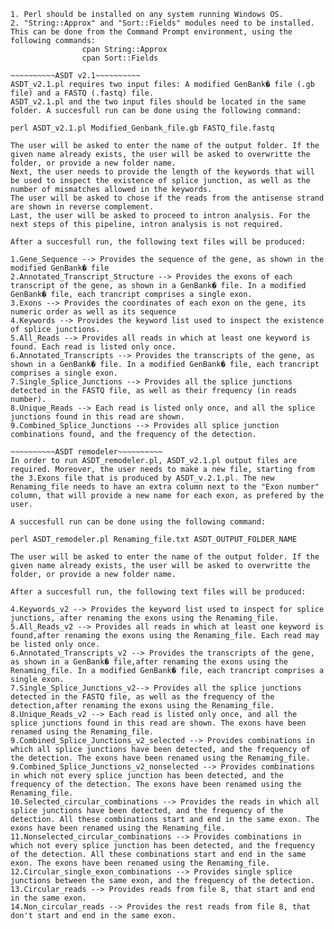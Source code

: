 
~~~~~~~MANDATORY INSTALLATIONS~~~~~~~
1. Perl should be installed on any system running Windows OS.
2. "String::Approx" and "Sort::Fields" modules need to be installed. This can be done from the Command Prompt environment, using the following commands:
				cpan String::Approx
				cpan Sort::Fields

~~~~~~~~~~ASDT v2.1~~~~~~~~~~
ASDT_v2.1.pl requires two input files: A modified GenBank� file (.gb file) and a FASTQ (.fastq) file. 
ASDT_v2.1.pl and the two input files should be located in the same folder. A succesfull run can be done using the following command:

perl ASDT_v2.1.pl Modified_Genbank_file.gb FASTQ_file.fastq

The user will be asked to enter the name of the output folder. If the given name already exists, the user will be asked to overwritte the folder, or provide a new folder name.
Next, the user needs to provide the length of the keywords that will be used to inspect the existence of splice junction, as well as the number of mismatches allowed in the keywords.
The user will be asked to chose if the reads from the antisense strand are shown in reverse complement. 
Last, the user will be asked to proceed to intron analysis. For the next steps of this pipeline, intron analysis is not required.

After a succesfull run, the following text files will be produced:

1.Gene_Sequence --> Provides the sequence of the gene, as shown in the modified GenBank� file
2.Annotated_Transcript_Structure --> Provides the exons of each transcript of the gene, as shown in a GenBank� file. In a modified GenBank� file, each trancript comprises a single exon.
3.Exons --> Provides the coordinates of each exon on the gene, its numeric order as well as its sequence
4.Keywords --> Provides the keyword list used to inspect the existence of splice junctions.
5.All_Reads --> Provides all reads in which at least one keyword is found. Each read is listed only once.
6.Annotated_Transcripts --> Provides the transcripts of the gene, as shown in a GenBank� file. In a modified GenBank� file, each trancript comprises a single exon.
7.Single_Splice_Junctions --> Provides all the splice junctions detected in the FASTQ file, as well as their frequency (in reads number).
8.Unique_Reads --> Each read is listed only once, and all the splice junctions found in this read are shown.
9.Combined_Splice_Junctions --> Provides all splice junction combinations found, and the frequency of the detection.

~~~~~~~~~~ASDT remodeler~~~~~~~~~~
In order to run ASDT_remodeler.pl, ASDT_v2.1.pl output files are required. Moreover, the user needs to make a new file, starting from the 3.Exons file that is produced by ASDT_v.2.1.pl. The new Renaming_file needs to have an extra column next to the "Exon number" column, that will provide a new name for each exon, as prefered by the user.

A succesfull run can be done using the following command:

perl ASDT_remodeler.pl Renaming_file.txt ASDT_OUTPUT_FOLDER_NAME

The user will be asked to enter the name of the output folder. If the given name already exists, the user will be asked to overwritte the folder, or provide a new folder name.

After a succesfull run, the following text files will be produced:

4.Keywords_v2 --> Provides the keyword list used to inspect for splice junctions, after renaming the exons using the Renaming_file.
5.All_Reads_v2 --> Provides all reads in which at least one keyword is found,after renaming the exons using the Renaming_file. Each read may be listed only once.
6.Annotated_Transcripts_v2 --> Provides the transcripts of the gene, as shown in a GenBank� file,after renaming the exons using the Renaming_file. In a modified GenBank� file, each trancript comprises a single exon.
7.Single_Splice_Junctions_v2--> Provides all the splice junctions detected in the FASTQ file, as well as the frequency of the detection,after renaming the exons using the Renaming_file.
8.Unique_Reads_v2 --> Each read is listed only once, and all the splice junctions found in this read are shown. The exons have been renamed using the Renaming_file.
9.Combined_Splice_Junctions_v2_selected --> Provides combinations in which all splice junctions have been detected, and the frequency of the detection. The exons have been renamed using the Renaming_file.
9.Combined_Splice_Junctions_v2_nonselected --> Provides combinations in which not every splice junction has been detected, and the frequency of the detection. The exons have been renamed using the Renaming_file.
10.Selected_circular_combinations --> Provides the reads in which all splice junctions have been detected, and the frequency of the detection. All these combinations start and end in the same exon. The exons have been renamed using the Renaming_file.
11.Nonselected_circular_combinations --> Provides combinations in which not every splice junction has been detected, and the frequency of the detection. All these combinations start and end in the same exon. The exons have been renamed using the Renaming_file.
12.Circular_single_exon_combinations --> Provides single splice junctions between the same exon, and the frequency of the detection.
13.Circular_reads --> Provides reads from file 8, that start and end in the same exon.
14.Non_circular_reads --> Provides the rest reads from file 8, that don't start and end in the same exon.
